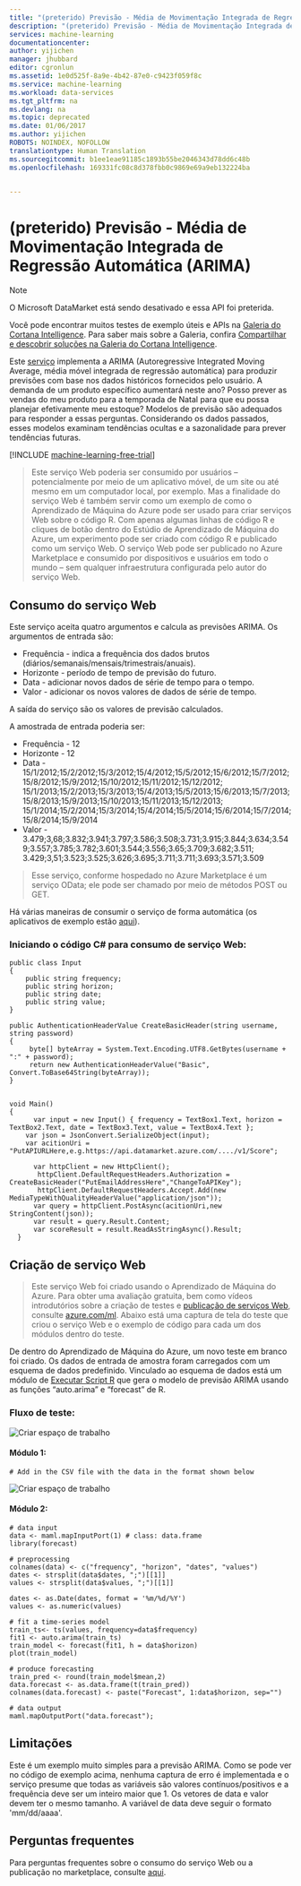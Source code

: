 ```yaml
---
title: "(preterido) Previsão - Média de Movimentação Integrada de Regressão Automática (ARIMA) - Azure | Microsoft Docs"
description: "(preterido) Previsão - Média de Movimentação Integrada de Regressão Automática (ARIMA)"
services: machine-learning
documentationcenter: 
author: yijichen
manager: jhubbard
editor: cgronlun
ms.assetid: 1e0d525f-8a9e-4b42-87e0-c9423f059f8c
ms.service: machine-learning
ms.workload: data-services
ms.tgt_pltfrm: na
ms.devlang: na
ms.topic: deprecated
ms.date: 01/06/2017
ms.author: yijichen
ROBOTS: NOINDEX, NOFOLLOW
translationtype: Human Translation
ms.sourcegitcommit: b1ee1eae91185c1893b55be2046343d78dd6c48b
ms.openlocfilehash: 169331fc08c8d378fbb0c9869e69a9eb132224ba


---
```

# <a name="deprecated-forecasting---autoregressive-integrated-moving-average-arima"></a>(preterido) Previsão - Média de Movimentação Integrada de Regressão Automática (ARIMA)

> [!NOTE]
> O Microsoft DataMarket está sendo desativado e essa API foi preterida. 
> 
> Você pode encontrar muitos testes de exemplo úteis e APIs na [Galeria do Cortana Intelligence](http://gallery.cortanaintelligence.com). Para saber mais sobre a Galeria, confira [Compartilhar e descobrir soluções na Galeria do Cortana Intelligence](machine-learning-gallery-how-to-use-contribute-publish.md).


Este [serviço](https://datamarket.azure.com/dataset/aml_labs/arima) implementa a ARIMA (Autoregressive Integrated Moving Average, média móvel integrada de regressão automática) para produzir previsões com base nos dados históricos fornecidos pelo usuário. A demanda de um produto específico aumentará neste ano? Posso prever as vendas do meu produto para a temporada de Natal para que eu possa planejar efetivamente meu estoque? Modelos de previsão são adequados para responder a essas perguntas. Considerando os dados passados, esses modelos examinam tendências ocultas e a sazonalidade para prever tendências futuras. 

[!INCLUDE [machine-learning-free-trial](../../includes/machine-learning-free-trial.md)]

> Este serviço Web poderia ser consumido por usuários – potencialmente por meio de um aplicativo móvel, de um site ou até mesmo em um computador local, por exemplo. Mas a finalidade do serviço Web é também servir como um exemplo de como o Aprendizado de Máquina do Azure pode ser usado para criar serviços Web sobre o código R. Com apenas algumas linhas de código R e cliques de botão dentro do Estúdio de Aprendizado de Máquina do Azure, um experimento pode ser criado com código R e publicado como um serviço Web. O serviço Web pode ser publicado no Azure Marketplace e consumido por dispositivos e usuários em todo o mundo – sem qualquer infraestrutura configurada pelo autor do serviço Web.
> 
> 

## <a name="consumption-of-web-service"></a>Consumo do serviço Web
Este serviço aceita quatro argumentos e calcula as previsões ARIMA.
Os argumentos de entrada são:

* Frequência - indica a frequência dos dados brutos (diários/semanais/mensais/trimestrais/anuais).
* Horizonte - período de tempo de previsão do futuro.
* Data - adicionar novos dados de série de tempo para o tempo.
* Valor - adicionar os novos valores de dados de série de tempo.

A saída do serviço são os valores de previsão calculados. 

A amostrada de entrada poderia ser: 

* Frequência - 12
* Horizonte - 12
* Data - 15/1/2012;15/2/2012;15/3/2012;15/4/2012;15/5/2012;15/6/2012;15/7/2012;15/8/2012;15/9/2012;15/10/2012;15/11/2012;15/12/2012; 15/1/2013;15/2/2013;15/3/2013;15/4/2013;15/5/2013;15/6/2013;15/7/2013;15/8/2013;15/9/2013;15/10/2013;15/11/2013;15/12/2013; 15/1/2014;15/2/2014;15/3/2014;15/4/2014;15/5/2014;15/6/2014;15/7/2014;15/8/2014;15/9/2014
* Valor - 3.479;3,68;3.832;3.941;3.797;3.586;3.508;3.731;3.915;3.844;3.634;3.549;3.557;3.785;3.782;3.601;3.544;3.556;3.65;3.709;3.682;3.511; 3.429;3,51;3.523;3.525;3.626;3.695;3.711;3.711;3.693;3.571;3.509

> Esse serviço, conforme hospedado no Azure Marketplace é um serviço OData; ele pode ser chamado por meio de métodos POST ou GET. 
> 
> 

Há várias maneiras de consumir o serviço de forma automática (os aplicativos de exemplo estão [aqui](http://microsoftazuremachinelearning.azurewebsites.net/ArimaForecasting.aspx)).

### <a name="starting-c-code-for-web-service-consumption"></a>Iniciando o código C# para consumo de serviço Web:
    public class Input
    {
        public string frequency;
        public string horizon;
        public string date;
        public string value;
    }

    public AuthenticationHeaderValue CreateBasicHeader(string username, string password)
    {
         byte[] byteArray = System.Text.Encoding.UTF8.GetBytes(username + ":" + password);
         return new AuthenticationHeaderValue("Basic", Convert.ToBase64String(byteArray));
    }


    void Main()
    {
          var input = new Input() { frequency = TextBox1.Text, horizon = TextBox2.Text, date = TextBox3.Text, value = TextBox4.Text };
        var json = JsonConvert.SerializeObject(input);
        var acitionUri =  "PutAPIURLHere,e.g.https://api.datamarket.azure.com/..../v1/Score";

          var httpClient = new HttpClient();
           httpClient.DefaultRequestHeaders.Authorization = CreateBasicHeader("PutEmailAddressHere","ChangeToAPIKey");
           httpClient.DefaultRequestHeaders.Accept.Add(new MediaTypeWithQualityHeaderValue("application/json"));
          var query = httpClient.PostAsync(acitionUri,new StringContent(json));
          var result = query.Result.Content;
          var scoreResult = result.ReadAsStringAsync().Result;
      }

## <a name="creation-of-web-service"></a>Criação de serviço Web
> Este serviço Web foi criado usando o Aprendizado de Máquina do Azure. Para obter uma avaliação gratuita, bem como vídeos introdutórios sobre a criação de testes e [publicação de serviços Web](machine-learning-publish-a-machine-learning-web-service.md), consulte [azure.com/ml](http://azure.com/ml). Abaixo está uma captura de tela do teste que criou o serviço Web e o exemplo de código para cada um dos módulos dentro do teste.
> 
> 

De dentro do Aprendizado de Máquina do Azure, um novo teste em branco foi criado. Os dados de entrada de amostra foram carregados com um esquema de dados predefinido. Vinculado ao esquema de dados está um módulo de [Executar Script R][execute-r-script] que gera o modelo de previsão ARIMA usando as funções “auto.arima” e “forecast” de R. 

### <a name="experiment-flow"></a>Fluxo de teste:
![Criar espaço de trabalho][2]

#### <a name="module-1"></a>Módulo 1:
    # Add in the CSV file with the data in the format shown below 
![Criar espaço de trabalho][3]    

#### <a name="module-2"></a>Módulo 2:
    # data input
    data <- maml.mapInputPort(1) # class: data.frame
    library(forecast)

    # preprocessing
    colnames(data) <- c("frequency", "horizon", "dates", "values")
    dates <- strsplit(data$dates, ";")[[1]]
    values <- strsplit(data$values, ";")[[1]]

    dates <- as.Date(dates, format = '%m/%d/%Y')
    values <- as.numeric(values)

    # fit a time-series model
    train_ts<- ts(values, frequency=data$frequency)
    fit1 <- auto.arima(train_ts)
    train_model <- forecast(fit1, h = data$horizon)
    plot(train_model)

    # produce forecasting
    train_pred <- round(train_model$mean,2)
    data.forecast <- as.data.frame(t(train_pred))
    colnames(data.forecast) <- paste("Forecast", 1:data$horizon, sep="")

    # data output
    maml.mapOutputPort("data.forecast");


## <a name="limitations"></a>Limitações
Este é um exemplo muito simples para a previsão ARIMA. Como se pode ver no código de exemplo acima, nenhuma captura de erro é implementada e o serviço presume que todas as variáveis são valores contínuos/positivos e a frequência deve ser um inteiro maior que 1. Os vetores de data e valor devem ter o mesmo tamanho. A variável de data deve seguir o formato 'mm/dd/aaaa'.

## <a name="faq"></a>Perguntas frequentes
Para perguntas frequentes sobre o consumo do serviço Web ou a publicação no marketplace, consulte [aqui](machine-learning-marketplace-faq.md).

[1]: ./media/machine-learning-r-csharp-arima/arima-img1.png
[2]: ./media/machine-learning-r-csharp-arima/arima-img2.png
[3]: ./media/machine-learning-r-csharp-arima/arima-img3.png


<!-- Module References -->
[execute-r-script]: https://msdn.microsoft.com/library/azure/30806023-392b-42e0-94d6-6b775a6e0fd5/




<!--HONumber=Jan17_HO3-->


